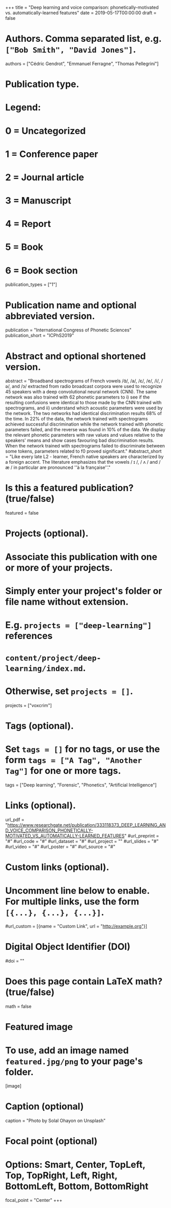 +++
title = "Deep learning and voice comparison: phonetically-motivated vs. automatically-learned features"
date = 2019-05-17T00:00:00
draft = false

# Authors. Comma separated list, e.g. `["Bob Smith", "David Jones"]`.
authors = ["Cédric Gendrot", "Emmanuel Ferragne", "Thomas Pellegrini"]

# Publication type.
# Legend:
# 0 = Uncategorized
# 1 = Conference paper
# 2 = Journal article
# 3 = Manuscript
# 4 = Report
# 5 = Book
# 6 = Book section
publication_types = ["1"]

# Publication name and optional abbreviated version.
publication = "International Congress of Phonetic Sciences"
publication_short = "ICPhS2019"

# Abstract and optional shortened version.
abstract = "Broadband spectrograms of French vowels /ɑ̃/, /a/, /ɛ/, /e/, /i/, /ə/, and /ɔ/ extracted from radio broadcast corpora were used to recognize 45 speakers with a deep convolutional neural network (CNN). The same network was also trained with 62 phonetic parameters to i) see if the resulting confusions were identical to those made by the CNN trained with spectrograms, and ii) understand which acoustic parameters were used by the network. The two networks had identical discrimination results 68% of the time. In 22% of the data, the network trained with spectrograms achieved successful discrimination while the network trained with phonetic parameters failed, and the reverse was found in 10% of the data. We display the relevant phonetic parameters with raw values and values relative to the speakers' means and show cases favouring bad discrimination results. When the network trained with spectrograms failed to discriminate between some tokens, parameters related to f0 proved significant." 
#abstract_short = "Like every late L2 - learner, French native speakers are characterized by a foreign accent. The literature emphasizes that the vowels / ɪ /, / ʌ / and / æ / in particular are pronounced ''à la française''."

# Is this a featured publication? (true/false)
featured = false

# Projects (optional).
#   Associate this publication with one or more of your projects.
#   Simply enter your project's folder or file name without extension.
#   E.g. `projects = ["deep-learning"]` references 
#   `content/project/deep-learning/index.md`.
#   Otherwise, set `projects = []`.
projects = ["voxcrim"]

# Tags (optional).
#   Set `tags = []` for no tags, or use the form `tags = ["A Tag", "Another Tag"]` for one or more tags.
tags = ["Deep learning", "Forensic", "Phonetics", "Artificial Intelligence"]

# Links (optional).
url_pdf = "https://www.researchgate.net/publication/333118373_DEEP_LEARNING_AND_VOICE_COMPARISON_PHONETICALLY-MOTIVATED_VS_AUTOMATICALLY-LEARNED_FEATURES"
#url_preprint = "#"
#url_code = "#"
#url_dataset = "#"
#url_project = ""
#url_slides = "#"
#url_video = "#"
#url_poster = "#"
#url_source = "#"

# Custom links (optional).
#   Uncomment line below to enable. For multiple links, use the form `[{...}, {...}, {...}]`.
#url_custom = [{name = "Custom Link", url = "http://example.org"}]

# Digital Object Identifier (DOI)
#doi = ""

# Does this page contain LaTeX math? (true/false)
math = false

# Featured image
# To use, add an image named `featured.jpg/png` to your page's folder. 
[image]
  # Caption (optional)
  caption = "Photo by Solal Ohayon on Unsplash"

  # Focal point (optional)
  # Options: Smart, Center, TopLeft, Top, TopRight, Left, Right, BottomLeft, Bottom, BottomRight
  focal_point = "Center"
+++
